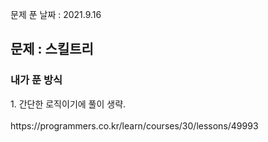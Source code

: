 문제 푼 날짜 : 2021.9.16

<h2>문제 : 스킬트리</h2>

<h3>내가 푼 방식</h3>
<div>1. 간단한 로직이기에 풀이 생략.</div>

<br>
https://programmers.co.kr/learn/courses/30/lessons/49993